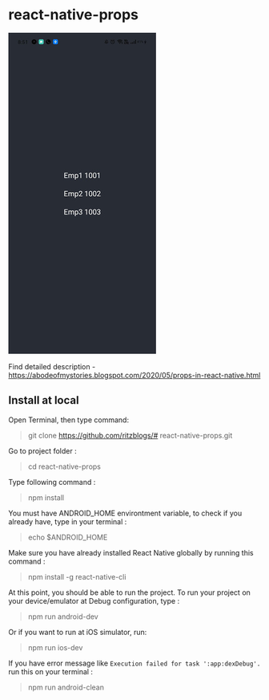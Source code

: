 # react-native-props

![demo](https://github.com/ritzblogs/react-native-props/blob/master/props.jpg)  

Find detailed description - https://abodeofmystories.blogspot.com/2020/05/props-in-react-native.html

## Install at local
Open Terminal, then type command:  
> git clone  https://github.com/ritzblogs/# react-native-props.git

Go to project folder :
> cd react-native-props

Type following command :  
> npm install  

You must have ANDROID_HOME environtment variable, to check if you already have, type in your terminal :  
> echo $ANDROID_HOME  

Make sure you have already installed React Native globally by running this command :  
>npm install -g react-native-cli

At this point, you should be able to run the project.
To run your project on your device/emulator at Debug configuration, type :
> npm run android-dev  

Or if you want to run at iOS simulator, run:  
> npm run ios-dev
 
If you have error message like `Execution failed for task ':app:dexDebug'.` run this on your terminal :  
> npm run android-clean


